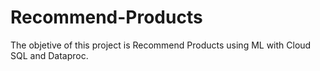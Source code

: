 # Recommend-Products
The objetive of this project is Recommend Products using ML with Cloud SQL and Dataproc.
